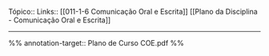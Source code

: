 Tópico::
Links:: [[011-1-6 Comunicação Oral e Escrita]]  [[Plano da Disciplina - Comunicação Oral e Escrita]]

---

%%
annotation-target:: Plano de Curso COE.pdf
%%